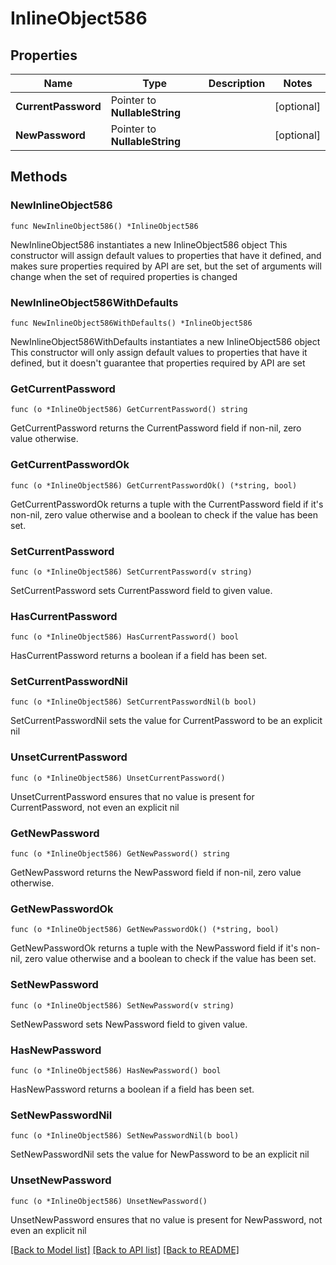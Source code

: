 # InlineObject586

## Properties

Name | Type | Description | Notes
------------ | ------------- | ------------- | -------------
**CurrentPassword** | Pointer to **NullableString** |  | [optional] 
**NewPassword** | Pointer to **NullableString** |  | [optional] 

## Methods

### NewInlineObject586

`func NewInlineObject586() *InlineObject586`

NewInlineObject586 instantiates a new InlineObject586 object
This constructor will assign default values to properties that have it defined,
and makes sure properties required by API are set, but the set of arguments
will change when the set of required properties is changed

### NewInlineObject586WithDefaults

`func NewInlineObject586WithDefaults() *InlineObject586`

NewInlineObject586WithDefaults instantiates a new InlineObject586 object
This constructor will only assign default values to properties that have it defined,
but it doesn't guarantee that properties required by API are set

### GetCurrentPassword

`func (o *InlineObject586) GetCurrentPassword() string`

GetCurrentPassword returns the CurrentPassword field if non-nil, zero value otherwise.

### GetCurrentPasswordOk

`func (o *InlineObject586) GetCurrentPasswordOk() (*string, bool)`

GetCurrentPasswordOk returns a tuple with the CurrentPassword field if it's non-nil, zero value otherwise
and a boolean to check if the value has been set.

### SetCurrentPassword

`func (o *InlineObject586) SetCurrentPassword(v string)`

SetCurrentPassword sets CurrentPassword field to given value.

### HasCurrentPassword

`func (o *InlineObject586) HasCurrentPassword() bool`

HasCurrentPassword returns a boolean if a field has been set.

### SetCurrentPasswordNil

`func (o *InlineObject586) SetCurrentPasswordNil(b bool)`

 SetCurrentPasswordNil sets the value for CurrentPassword to be an explicit nil

### UnsetCurrentPassword
`func (o *InlineObject586) UnsetCurrentPassword()`

UnsetCurrentPassword ensures that no value is present for CurrentPassword, not even an explicit nil
### GetNewPassword

`func (o *InlineObject586) GetNewPassword() string`

GetNewPassword returns the NewPassword field if non-nil, zero value otherwise.

### GetNewPasswordOk

`func (o *InlineObject586) GetNewPasswordOk() (*string, bool)`

GetNewPasswordOk returns a tuple with the NewPassword field if it's non-nil, zero value otherwise
and a boolean to check if the value has been set.

### SetNewPassword

`func (o *InlineObject586) SetNewPassword(v string)`

SetNewPassword sets NewPassword field to given value.

### HasNewPassword

`func (o *InlineObject586) HasNewPassword() bool`

HasNewPassword returns a boolean if a field has been set.

### SetNewPasswordNil

`func (o *InlineObject586) SetNewPasswordNil(b bool)`

 SetNewPasswordNil sets the value for NewPassword to be an explicit nil

### UnsetNewPassword
`func (o *InlineObject586) UnsetNewPassword()`

UnsetNewPassword ensures that no value is present for NewPassword, not even an explicit nil

[[Back to Model list]](../README.md#documentation-for-models) [[Back to API list]](../README.md#documentation-for-api-endpoints) [[Back to README]](../README.md)


